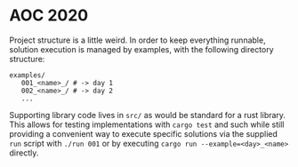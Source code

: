 AOC 2020
========

Project structure is a little weird. In order to keep everything runnable,
solution execution is managed by examples, with the following directory
structure:
```
examples/
   001_<name>_/ # -> day 1
   002_<name>_/ # -> day 2
   ...
```

Supporting library code lives in `src/` as would be standard for a rust library.
This allows for testing implementations with `cargo test` and such while still
providing a convenient way to execute specific solutions via the supplied `run`
script with `./run 001` or by executing `cargo run --example=<day>_<name>`
directly.
